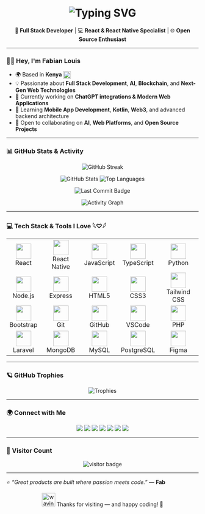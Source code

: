 <!-- ✨ Animated Typing Intro -->
<h1 align="center">
  <img src="https://readme-typing-svg.herokuapp.com?font=Fira+Code&pause=1000&color=00C2CB&center=true&vCenter=true&width=600&lines=👋+Hey,+I'm+Fabian+Louis;🚀+Full+Stack+Developer;⚛️+React+%7C+React+Native+Specialist;🌍+Tech+Enthusiast+from+Kenya;🎯+Building+impactful+digital+experiences" alt="Typing SVG" />
</h1>

<p align="center">
  🚀 <strong>Full Stack Developer</strong> | 💻 <strong>React & React Native Specialist</strong> | 🌐 <strong>Open Source Enthusiast</strong>
</p>

---

### 🧑‍💻 Hey, I'm Fabian Louis

- 🌍 Based in **Kenya** <img src="https://flagcdn.com/w20/ke.png" width="20" alt="Kenya Flag" style="vertical-align: middle;"/>  
- 💡 Passionate about **Full Stack Development**, **AI**, **Blockchain**, and **Next-Gen Web Technologies**  
- 🔭 Currently working on **ChatGPT integrations & Modern Web Applications**  
- 🌱 Learning **Mobile App Development**, **Kotlin**, **Web3**, and advanced backend architecture  
- 🤝 Open to collaborating on **AI**, **Web Platforms**, and **Open Source Projects**

---

### 📊 GitHub Stats & Activity

<p align="center">
  <img src="https://streak-stats.demolab.com?user=fabian1ouis&theme=tokyonight&hide_border=true" alt="GitHub Streak"/>
</p>

<p align="center">
  <img src="https://github-readme-stats.vercel.app/api?username=fabian1ouis&show_icons=true&theme=tokyonight&hide_border=true" alt="GitHub Stats"/>
  <img src="https://github-readme-stats.vercel.app/api/top-langs/?username=fabian1ouis&layout=compact&theme=tokyonight&hide_border=true&v=2" alt="Top Languages"/>
</p>

<p align="center">
  <img src="https://img.shields.io/github/last-commit/fabian1ouis/fabian1ouis?style=for-the-badge&logo=github&color=0e75b6" alt="Last Commit Badge"/>
</p>

<p align="center">
  <img src="https://github-readme-activity-graph.vercel.app/graph?username=fabian1ouis&theme=tokyo-night&hide_border=true" alt="Activity Graph"/>
</p>

---

### 💻 Tech Stack & Tools I Love 𓆩♡𓆪

<table align="center">
  <tr>
    <td align="center"><img src="https://cdn.jsdelivr.net/gh/devicons/devicon/icons/react/react-original.svg" height="40"/><br/>React</td>
    <td align="center"><img src="https://cdn.jsdelivr.net/gh/devicons/devicon/icons/react/react-original.svg" height="40"/><br/>React Native</td>
    <td align="center"><img src="https://cdn.jsdelivr.net/gh/devicons/devicon/icons/javascript/javascript-original.svg" height="40"/><br/>JavaScript</td>
    <td align="center"><img src="https://cdn.jsdelivr.net/gh/devicons/devicon/icons/typescript/typescript-original.svg" height="40"/><br/>TypeScript</td>
    <td align="center"><img src="https://cdn.jsdelivr.net/gh/devicons/devicon/icons/python/python-original.svg" height="40"/><br/>Python</td>
  </tr>
  <tr>
    <td align="center"><img src="https://cdn.jsdelivr.net/gh/devicons/devicon/icons/nodejs/nodejs-original.svg" height="40"/><br/>Node.js</td>
    <td align="center"><img src="https://cdn.jsdelivr.net/gh/devicons/devicon/icons/express/express-original.svg" height="40"/><br/>Express</td>
    <td align="center"><img src="https://cdn.jsdelivr.net/gh/devicons/devicon/icons/html5/html5-original.svg" height="40"/><br/>HTML5</td>
    <td align="center"><img src="https://cdn.jsdelivr.net/gh/devicons/devicon/icons/css3/css3-original.svg" height="40"/><br/>CSS3</td>
    <td align="center"><img src="https://www.vectorlogo.zone/logos/tailwindcss/tailwindcss-icon.svg" height="40"/><br/>Tailwind CSS</td>
  </tr>
  <tr>
    <td align="center"><img src="https://cdn.jsdelivr.net/gh/devicons/devicon/icons/bootstrap/bootstrap-original.svg" height="40"/><br/>Bootstrap</td>
    <td align="center"><img src="https://cdn.jsdelivr.net/gh/devicons/devicon/icons/git/git-original.svg" height="40"/><br/>Git</td>
    <td align="center"><img src="https://cdn.jsdelivr.net/gh/devicons/devicon/icons/github/github-original.svg" height="40"/><br/>GitHub</td>
    <td align="center"><img src="https://cdn.jsdelivr.net/gh/devicons/devicon/icons/vscode/vscode-original.svg" height="40"/><br/>VSCode</td>
    <td align="center"><img src="https://cdn.jsdelivr.net/gh/devicons/devicon/icons/php/php-original.svg" height="40"/><br/>PHP</td>
  </tr>
  <tr>
    <td align="center"><img src="https://cdn.jsdelivr.net/gh/devicons/devicon/icons/laravel/laravel-original.svg" height="40"/><br/>Laravel</td>
    <td align="center"><img src="https://cdn.jsdelivr.net/gh/devicons/devicon/icons/mongodb/mongodb-original.svg" height="40"/><br/>MongoDB</td>
    <td align="center"><img src="https://cdn.jsdelivr.net/gh/devicons/devicon/icons/mysql/mysql-original.svg" height="40"/><br/>MySQL</td>
    <td align="center"><img src="https://cdn.jsdelivr.net/gh/devicons/devicon/icons/postgresql/postgresql-original.svg" height="40"/><br/>PostgreSQL</td>
    <td align="center"><img src="https://cdn.jsdelivr.net/gh/devicons/devicon/icons/figma/figma-original.svg" height="40"/><br/>Figma</td>
  </tr>
</table>

---

### 🪐 GitHub Trophies

<p align="center">
  <img src="https://github-profile-trophy.vercel.app/?username=fabian1ouis&theme=tokyonight&no-frame=true&row=1&column=6" alt="Trophies"/>
</p>

---

### 🌍 Connect with Me

<p align="center">
  <a href="https://www.linkedin.com/in/fabian-louis-dev/"><img src="https://img.shields.io/badge/LinkedIn-Fabian Louis-blue?style=for-the-badge&logo=linkedin" /></a>
  <a href="https://x.com/_fabianlouis"><img src="https://img.shields.io/badge/X-@_FabianLouis-black?style=for-the-badge&logo=x" /></a>
  <a href="https://fabianlouis.figma.site"><img src="https://img.shields.io/badge/Portfolio-Figma-black?style=for-the-badge&logo=figma" /></a>
  <a href="mailto:fabianlouis99@gmail.com"><img src="https://img.shields.io/badge/Email-Contact%20Me-green?style=for-the-badge&logo=gmail" /></a>
  <a href="https://dev.to/fabianlou1s"><img src="https://img.shields.io/badge/Dev.to-fabianlou1s-black?style=for-the-badge&logo=dev.to" /></a>
  <a href="https://hashnode.com/@fabianlouis"><img src="https://img.shields.io/badge/Hashnode-fabianlouis-blue?style=for-the-badge&logo=hashnode" /></a>
  <a href="https://fabianlou1s.medium.com/"><img src="https://img.shields.io/badge/Medium-fabianlou1s-grey?style=for-the-badge&logo=medium" /></a>
</p>

---

### 👀 Visitor Count

<p align="center">
  <img src="https://komarev.com/ghpvc/?username=fabian1ouis&label=Profile%20Views&color=0e75b6&style=for-the-badge" alt="visitor badge"/>
</p>

---

⭐️ *“Great products are built where passion meets code.”* — **Fab**

<p align="center">
  <img src="https://media.giphy.com/media/hvRJCLFzcasrR4ia7z/giphy.gif" width="35" alt="waving hand"/>
  Thanks for visiting — and happy coding! 🚀
</p>
